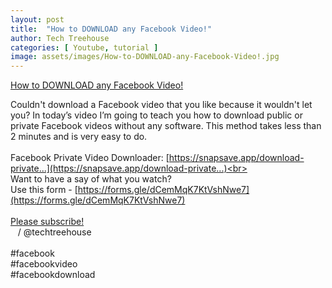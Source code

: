 ```yaml
---
layout: post
title:  "How to DOWNLOAD any Facebook Video!"
author: Tech Treehouse
categories: [ Youtube, tutorial ]
image: assets/images/How-to-DOWNLOAD-any-Facebook-Video!.jpg
---
```


[How to DOWNLOAD any Facebook Video!](https://youtube.com/watch?v=J4YgaM22W_8)

Couldn't download a Facebook video that you like because it wouldn't let you? In today’s video I’m going to teach you how to download public or private Facebook videos without any software. This method takes less than 2 minutes and is very easy to do.<br><br>Facebook Private Video Downloader: [https://snapsave.app/download-private...](https://snapsave.app/download-private...)<br><br>Want to have a say of what you watch?<br>Use this form - [https://forms.gle/dCemMqK7KtVshNwe7](https://forms.gle/dCemMqK7KtVshNwe7)<br><br>[Please subscribe!](https://youtube.com/techtreehouse/?sub_confirmation=1)<br>   / @techtreehouse  <br><br>#facebook <br>#facebookvideo <br>#facebookdownload
